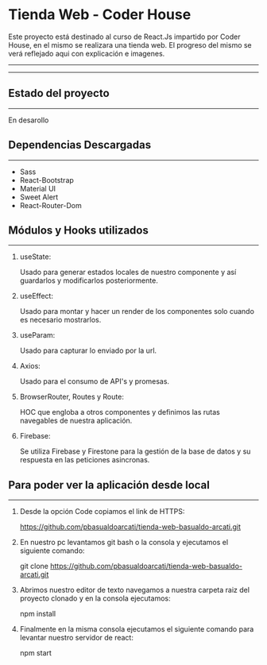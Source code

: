 # Tienda Web - Coder House

Este proyecto está destinado al curso de React.Js impartido por Coder House, en el mismo se realizara una tienda web.
El progreso del mismo se verá reflejado aqui con explicación e imagenes.

***
***

## Estado del proyecto
***
En desarollo

## Dependencias Descargadas
***
- Sass
- React-Bootstrap
- Material UI
- Sweet Alert
- React-Router-Dom

## Módulos y Hooks utilizados
***
1. useState:

    Usado para generar estados locales de nuestro componente y así guardarlos y modificarlos posteriormente.

2. useEffect:

    Usado para montar y hacer un render de los componentes solo cuando es necesario mostrarlos.

3. useParam:

    Usado para capturar lo enviado por la url.

4. Axios:
    
    Usado para el consumo de API's y promesas.

5. BrowserRouter, Routes y Route:

    HOC que engloba a otros componentes y definimos las rutas navegables de nuestra aplicación.
    
6. Firebase:

    Se utiliza Firebase y Firestone para la gestión de la base de datos y su respuesta en las peticiones asincronas.

## Para poder ver la aplicación desde local
***
1. Desde la opción Code copiamos el link de HTTPS:

    https://github.com/pbasualdoarcati/tienda-web-basualdo-arcati.git

2. En nuestro pc levantamos git bash o la consola y ejecutamos el siguiente comando:

    git clone https://github.com/pbasualdoarcati/tienda-web-basualdo-arcati.git

3. Abrimos nuestro editor de texto navegamos a nuestra carpeta raiz del proyecto clonado y en la consola ejecutamos:

    npm install

4. Finalmente en la misma consola ejecutamos el siguiente comando para levantar nuestro servidor de react:

    npm start
